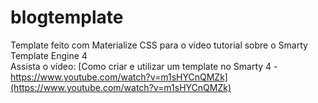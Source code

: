 # blogtemplate
Template feito com Materialize CSS para o vídeo tutorial sobre o Smarty Template Engine 4   
Assista o vídeo: [Como criar e utilizar um template no Smarty 4 - https://www.youtube.com/watch?v=m1sHYCnQMZk](https://www.youtube.com/watch?v=m1sHYCnQMZk)
